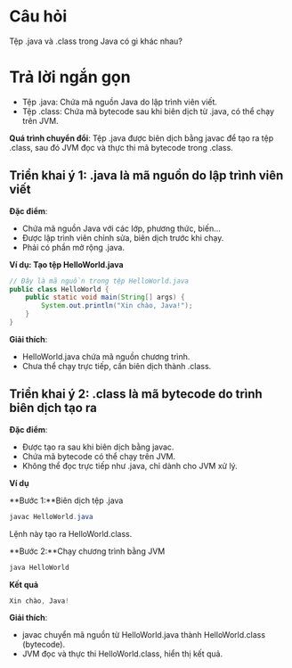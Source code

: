 # Câu hỏi
Tệp .java và .class trong Java có gì khác nhau?

# Trả lời ngắn gọn  
*	Tệp .java: Chứa mã nguồn Java do lập trình viên viết.
*	Tệp .class: Chứa mã bytecode sau khi biên dịch từ .java, có thể chạy trên JVM.

**Quá trình chuyển đổi**: Tệp .java được biên dịch bằng javac để tạo ra tệp .class, sau đó JVM đọc và thực thi mã bytecode trong .class.
 
## Triển khai ý 1: .java là mã nguồn do lập trình viên viết
**Đặc điểm**:
*	Chứa mã nguồn Java với các lớp, phương thức, biến…
*	Được lập trình viên chỉnh sửa, biên dịch trước khi chạy.
*	Phải có phần mở rộng .java.

**Ví dụ: Tạo tệp HelloWorld.java**
```java
// Đây là mã nguồn trong tệp HelloWorld.java
public class HelloWorld {
    public static void main(String[] args) {
        System.out.println("Xin chào, Java!");
    }
}

```
**Giải thích**:
*	HelloWorld.java chứa mã nguồn chương trình.
*	Chưa thể chạy trực tiếp, cần biên dịch thành .class.

## Triển khai ý 2: .class là mã bytecode do trình biên dịch tạo ra
**Đặc điểm**:
*	Được tạo ra sau khi biên dịch bằng javac.
*	Chứa mã bytecode có thể chạy trên JVM.
*	Không thể đọc trực tiếp như .java, chỉ dành cho JVM xử lý.

**Ví dụ**

**Bước 1:**Biên dịch tệp .java
```java
javac HelloWorld.java
```
Lệnh này tạo ra HelloWorld.class.

**Bước 2:**Chạy chương trình bằng JVM
```java
java HelloWorld
```

**Kết quả**
```java
Xin chào, Java!
```
**Giải thích**:
*	javac chuyển mã nguồn từ HelloWorld.java thành HelloWorld.class (bytecode).
*	JVM đọc và thực thi HelloWorld.class, hiển thị kết quả.

